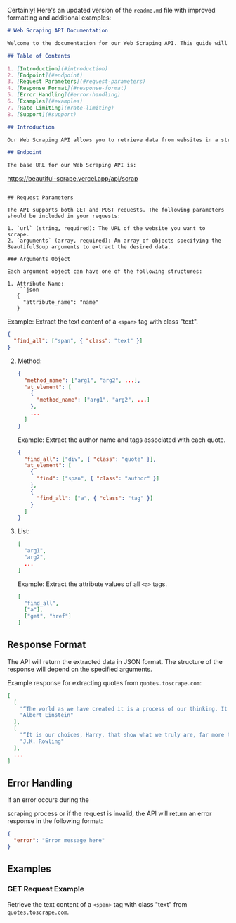 Certainly! Here's an updated version of the `readme.md` file with improved formatting and additional examples:

```markdown
# Web Scraping API Documentation

Welcome to the documentation for our Web Scraping API. This guide will provide you with all the necessary information to integrate and utilize our API effectively. Whether you're a seasoned developer or just getting started with web scraping, this documentation will help you leverage the power of our API to retrieve valuable data from websites.

## Table of Contents

1. [Introduction](#introduction)
2. [Endpoint](#endpoint)
3. [Request Parameters](#request-parameters)
4. [Response Format](#response-format)
5. [Error Handling](#error-handling)
6. [Examples](#examples)
7. [Rate Limiting](#rate-limiting)
8. [Support](#support)

## Introduction

Our Web Scraping API allows you to retrieve data from websites in a structured and automated manner. By sending HTTP requests to our API endpoint, you can specify the target URL and define the elements you want to extract from the webpage. The API will process your request and return the extracted data in a convenient format.

## Endpoint

The base URL for our Web Scraping API is:

```
https://beautiful-scrape.vercel.app/api/scrap
```

## Request Parameters

The API supports both GET and POST requests. The following parameters should be included in your requests:

1. `url` (string, required): The URL of the website you want to scrape.
2. `arguments` (array, required): An array of objects specifying the BeautifulSoup arguments to extract the desired data.

### Arguments Object

Each argument object can have one of the following structures:

1. Attribute Name:
   ```json
   {
     "attribute_name": "name"
   }
   ```

   Example: Extract the text content of a `<span>` tag with class "text".
   ```json
   {
     "find_all": ["span", { "class": "text" }]
   }
   ```

2. Method:
   ```json
   {
     "method_name": ["arg1", "arg2", ...],
     "at_element": [
       {
         "method_name": ["arg1", "arg2", ...]
       },
       ...
     ]
   }
   ```

   Example: Extract the author name and tags associated with each quote.
   ```json
   {
     "find_all": ["div", { "class": "quote" }],
     "at_element": [
       {
         "find": ["span", { "class": "author" }]
       },
       {
         "find_all": ["a", { "class": "tag" }]
       }
     ]
   }
   ```

3. List:
   ```json
   [
     "arg1",
     "arg2",
     ...
   ]
   ```

   Example: Extract the attribute values of all `<a>` tags.
   ```json
   [
     "find_all",
     ["a"],
     ["get", "href"]
   ]
   ```

## Response Format

The API will return the extracted data in JSON format. The structure of the response will depend on the specified arguments.

Example response for extracting quotes from `quotes.toscrape.com`:
```json
[
  [
    "“The world as we have created it is a process of our thinking. It cannot be changed without changing our thinking.”",
    "Albert Einstein"
  ],
  [
    "“It is our choices, Harry, that show what we truly are, far more than our abilities.”",
    "J.K. Rowling"
  ],
  ...
]
```

## Error Handling

If an error occurs during the

 scraping process or if the request is invalid, the API will return an error response in the following format:

```json
{
  "error": "Error message here"
}
```

## Examples

### GET Request Example

Retrieve the text content of a `<span>` tag with class "text" from `quotes.toscrape.com`.

```
